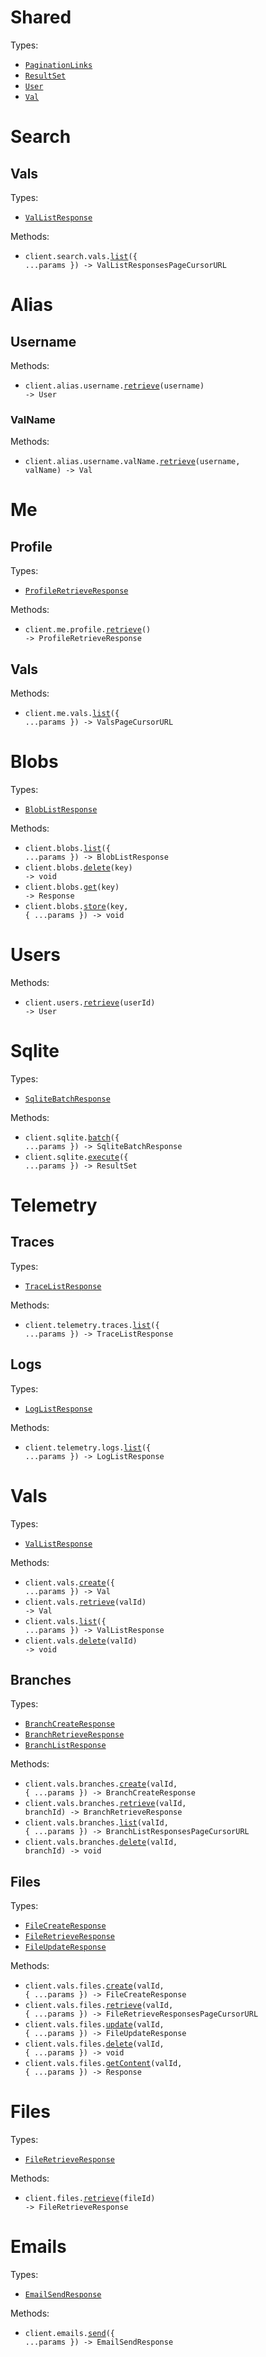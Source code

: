# Shared

Types:

- <code><a href="./src/resources/shared.ts">PaginationLinks</a></code>
- <code><a href="./src/resources/shared.ts">ResultSet</a></code>
- <code><a href="./src/resources/shared.ts">User</a></code>
- <code><a href="./src/resources/shared.ts">Val</a></code>

# Search

## Vals

Types:

- <code><a href="./src/resources/search/vals.ts">ValListResponse</a></code>

Methods:

- <code title="get /v1/search/vals">client.search.vals.<a href="./src/resources/search/vals.ts">list</a>({ ...params }) -> ValListResponsesPageCursorURL</code>

# Alias

## Username

Methods:

- <code title="get /v1/alias/{username}">client.alias.username.<a href="./src/resources/alias/username/username.ts">retrieve</a>(username) -> User</code>

### ValName

Methods:

- <code title="get /v2/alias/vals/{username}/{val_name}">client.alias.username.valName.<a href="./src/resources/alias/username/val-name.ts">retrieve</a>(username, valName) -> Val</code>

# Me

## Profile

Types:

- <code><a href="./src/resources/me/profile.ts">ProfileRetrieveResponse</a></code>

Methods:

- <code title="get /v1/me">client.me.profile.<a href="./src/resources/me/profile.ts">retrieve</a>() -> ProfileRetrieveResponse</code>

## Vals

Methods:

- <code title="get /v2/me/vals">client.me.vals.<a href="./src/resources/me/vals.ts">list</a>({ ...params }) -> ValsPageCursorURL</code>

# Blobs

Types:

- <code><a href="./src/resources/blobs.ts">BlobListResponse</a></code>

Methods:

- <code title="get /v1/blob">client.blobs.<a href="./src/resources/blobs.ts">list</a>({ ...params }) -> BlobListResponse</code>
- <code title="delete /v1/blob/{key}">client.blobs.<a href="./src/resources/blobs.ts">delete</a>(key) -> void</code>
- <code title="get /v1/blob/{key}">client.blobs.<a href="./src/resources/blobs.ts">get</a>(key) -> Response</code>
- <code title="post /v1/blob/{key}">client.blobs.<a href="./src/resources/blobs.ts">store</a>(key, { ...params }) -> void</code>

# Users

Methods:

- <code title="get /v1/users/{user_id}">client.users.<a href="./src/resources/users.ts">retrieve</a>(userId) -> User</code>

# Sqlite

Types:

- <code><a href="./src/resources/sqlite.ts">SqliteBatchResponse</a></code>

Methods:

- <code title="post /v1/sqlite/batch">client.sqlite.<a href="./src/resources/sqlite.ts">batch</a>({ ...params }) -> SqliteBatchResponse</code>
- <code title="post /v1/sqlite/execute">client.sqlite.<a href="./src/resources/sqlite.ts">execute</a>({ ...params }) -> ResultSet</code>

# Telemetry

## Traces

Types:

- <code><a href="./src/resources/telemetry/traces.ts">TraceListResponse</a></code>

Methods:

- <code title="get /v1/telemetry/traces">client.telemetry.traces.<a href="./src/resources/telemetry/traces.ts">list</a>({ ...params }) -> TraceListResponse</code>

## Logs

Types:

- <code><a href="./src/resources/telemetry/logs.ts">LogListResponse</a></code>

Methods:

- <code title="get /v1/telemetry/logs">client.telemetry.logs.<a href="./src/resources/telemetry/logs.ts">list</a>({ ...params }) -> LogListResponse</code>

# Vals

Types:

- <code><a href="./src/resources/vals/vals.ts">ValListResponse</a></code>

Methods:

- <code title="post /v2/vals">client.vals.<a href="./src/resources/vals/vals.ts">create</a>({ ...params }) -> Val</code>
- <code title="get /v2/vals/{val_id}">client.vals.<a href="./src/resources/vals/vals.ts">retrieve</a>(valId) -> Val</code>
- <code title="get /v2/vals">client.vals.<a href="./src/resources/vals/vals.ts">list</a>({ ...params }) -> ValListResponse</code>
- <code title="delete /v2/vals/{val_id}">client.vals.<a href="./src/resources/vals/vals.ts">delete</a>(valId) -> void</code>

## Branches

Types:

- <code><a href="./src/resources/vals/branches.ts">BranchCreateResponse</a></code>
- <code><a href="./src/resources/vals/branches.ts">BranchRetrieveResponse</a></code>
- <code><a href="./src/resources/vals/branches.ts">BranchListResponse</a></code>

Methods:

- <code title="post /v2/vals/{val_id}/branches">client.vals.branches.<a href="./src/resources/vals/branches.ts">create</a>(valId, { ...params }) -> BranchCreateResponse</code>
- <code title="get /v2/vals/{val_id}/branches/{branch_id}">client.vals.branches.<a href="./src/resources/vals/branches.ts">retrieve</a>(valId, branchId) -> BranchRetrieveResponse</code>
- <code title="get /v2/vals/{val_id}/branches">client.vals.branches.<a href="./src/resources/vals/branches.ts">list</a>(valId, { ...params }) -> BranchListResponsesPageCursorURL</code>
- <code title="delete /v2/vals/{val_id}/branches/{branch_id}">client.vals.branches.<a href="./src/resources/vals/branches.ts">delete</a>(valId, branchId) -> void</code>

## Files

Types:

- <code><a href="./src/resources/vals/files.ts">FileCreateResponse</a></code>
- <code><a href="./src/resources/vals/files.ts">FileRetrieveResponse</a></code>
- <code><a href="./src/resources/vals/files.ts">FileUpdateResponse</a></code>

Methods:

- <code title="post /v2/vals/{val_id}/files">client.vals.files.<a href="./src/resources/vals/files.ts">create</a>(valId, { ...params }) -> FileCreateResponse</code>
- <code title="get /v2/vals/{val_id}/files">client.vals.files.<a href="./src/resources/vals/files.ts">retrieve</a>(valId, { ...params }) -> FileRetrieveResponsesPageCursorURL</code>
- <code title="put /v2/vals/{val_id}/files">client.vals.files.<a href="./src/resources/vals/files.ts">update</a>(valId, { ...params }) -> FileUpdateResponse</code>
- <code title="delete /v2/vals/{val_id}/files">client.vals.files.<a href="./src/resources/vals/files.ts">delete</a>(valId, { ...params }) -> void</code>
- <code title="get /v2/vals/{val_id}/files/content">client.vals.files.<a href="./src/resources/vals/files.ts">getContent</a>(valId, { ...params }) -> Response</code>

# Files

Types:

- <code><a href="./src/resources/files.ts">FileRetrieveResponse</a></code>

Methods:

- <code title="get /v2/files/{file_id}">client.files.<a href="./src/resources/files.ts">retrieve</a>(fileId) -> FileRetrieveResponse</code>

# Emails

Types:

- <code><a href="./src/resources/emails.ts">EmailSendResponse</a></code>

Methods:

- <code title="post /v1/email">client.emails.<a href="./src/resources/emails.ts">send</a>({ ...params }) -> EmailSendResponse</code>
